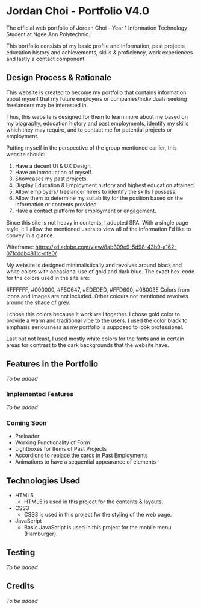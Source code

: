 # Jordan Choi - Portfolio V4.0

The official web portfolio of Jordan Choi - Year 1 Information Technology Student at Ngee Ann Polytechnic.

This portfolio consists of my basic profile and information, past projects, education history and achievements, skills & proficiency, work experiences and lastly a contact component.

## Design Process & Rationale
This website is created to become my portfolio that contains information about myself that my future employers or companies/individuals seeking freelancers may be interested in.

Thus, this website is designed for them to learn more about me based on my biography, education history and past employments, identify my skills which they may require, and to contact me for potential projects or employment.

Putting myself in the perspective of the group mentioned earlier, this website should:

1. Have a decent UI & UX Design.
2. Have an introduction of myself.
3. Showcases my past projects.
4. Display Education & Employment history and highest education attained.
5. Allow employers/ freelancer hirers to identify the skills I possess.
6. Allow them to determine my suitability for the position based on the information or contents provided.
7. Have a contact platform for employment or engagement.

Since this site is not heavy in contents, I adopted SPA. With a single page style, it'll allow the mentioned users to view all of the information I'd like to convey in a glance. 

Wireframe: https://xd.adobe.com/view/8ab309e9-5d98-43b9-a162-07fcddb4811c-dfe0/

My website is designed minimalistically and revolves around black and white colors with occasional use of gold and dark blue. The exact hex-code for the colors used in the site are:

#FFFFFF, #000000, #F5C647, #EDEDED, #FFD600, #08003E
Colors from icons and images are not included. Other colours not mentioned revolves around the shade of grey. 

I chose this colors because it work well together. I chose gold color to provide a warm and traditional vibe to the users. I used the color black to emphasis seriousness as my portfolio is supposed to look professional.

Last but not least, I used mostly white colors for the fonts and in certain areas for contrast to the dark backgrounds that the website have.

## Features in the Portfolio
*To be added*

### Implemented Features
*To be added*

### Coming Soon
* Preloader
* Working Functionality of Form
* Lightboxes for Items of Past Projects
* Accordions to replace the cards in Past Employments   
* Animations to have a sequential appearance of elements

## Technologies Used
* HTML5
  * HTML5 is used in this project for the contents & layouts.
* CSS3
  * CSS3 is used in this project for the styling of the web page.
* JavaScript
  * Basic JavaScript is used in this project for the mobile menu (Hamburger).

## Testing
*To be added*

## Credits
*To be added*
